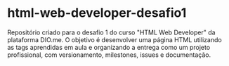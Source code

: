 # html-web-developer-desafio1
Repositório criado para o desafio 1 do curso "HTML Web Developer" da plataforma DIO.me. O objetivo é desenvolver uma página HTML utilizando as tags aprendidas em aula e organizando a entrega como um projeto profissional, com versionamento, milestones, issues e documentação.
